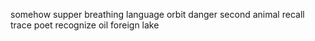 somehow supper breathing language orbit danger second animal recall trace poet recognize oil foreign lake